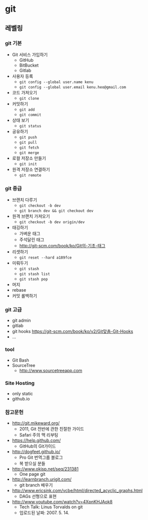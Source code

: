 # git
## 레벨링
### git 기본
* Git 서비스 가입하기
  * GitHub
  * BitBucket
  * Gitlab
* 사용자 등록
  * `git config --global user.name kenu`
  * `git config --global user.email kenu.heo@gmail.com`
* 코드 가져오기
  * `git clone`
* 커밋하기
  * `git add`
  * `git commit`
* 상태 보기
  * `git status`
* 공유하기
  * `git push`
  * `git pull`
  * `git fetch`
  * `git merge`
* 로컬 저장소 만들기
  * `git init`
* 원격 저장소 연결하기
  * `git remote`

### git 중급
* 브랜치 다루기
  * `git checkout -b dev`
  * `git branch dev && git checkout dev`
* 원격 브랜치 가져오기
  * `git checkout -b dev origin/dev`
* 태깅하기
  * 가벼운 태그
  * 주석달린 태그
  * http://git-scm.com/book/ko/Git의-기초-태그
* 리셋하기
  * `git reset --hard a189fce`
* 미뤄두기
  * `git stash`
  * `git stash list`
  * `git stash pop`
* 머지
* rebase
* 커밋 롤백하기

### git 고급
* git admin
* gitlab
* git hooks https://git-scm.com/book/ko/v2/Git맞춤-Git-Hooks
* …

### tool
* Git Bash
* SourceTree
  * http://www.sourcetreeapp.com

### Site Hosting
* only static
* github.io


### 참고문헌
* http://git.mikeward.org/
  * 2011, Git 전반에 관한 친절한 가이드
  * Safari 주의 맥 리부팅
* https://help.github.com/
  * GitHub의 Git가이드
* http://dogfeet.github.io/
  * Pro Git 번역그룹 블로그
  * 복 받으실 분들
* http://www.okjsp.net/seq/231381
  * One page git
* http://learnbranch.urigit.com/
  * git branch 배우기
* http://www.ericsink.com/vcbe/html/directed_acyclic_graphs.html
  * DAGs 선형으로 표현
* http://www.youtube.com/watch?v=4XpnKHJAok8
  * Tech Talk: Linus Torvalds on git
  * 업로드된 날짜: 2007. 5. 14.
